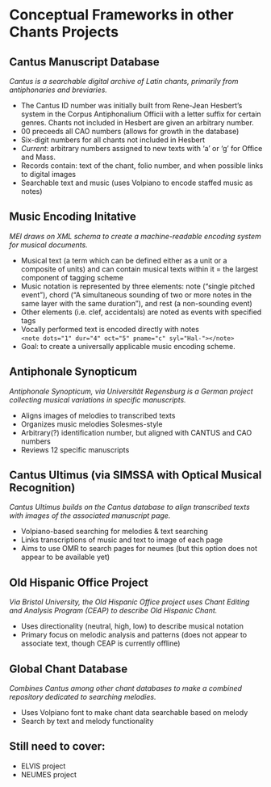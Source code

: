 # Conceptual Frameworks in other Chants Projects

## Cantus Manuscript Database

_Cantus is a searchable digital archive of Latin chants, primarily from antiphonaries and breviaries._
-	The Cantus ID number was initially built from Rene-Jean Hesbert’s system in the Corpus Antiphonalium Officii with a letter suffix for certain genres.  Chants not included in Hesbert are given an arbitrary number.
   - 00 preceeds all CAO numbers (allows for growth in the database)
   - Six-digit numbers for all chants not included in Hesbert
   - *Current*: arbitrary numbers assigned to new texts with ‘a’ or ‘g’ for Office and Mass.
- Records contain: text of the chant, folio number, and when possible links to digital images
- Searchable text and music (uses Volpiano to encode staffed music as notes)

## Music Encoding Initative
_MEI draws on XML schema to create a machine-readable encoding system for musical documents._
- Musical text (a term which can be defined either as a unit or a composite of units) and can contain musical texts within it = the largest component of tagging scheme <music>
- Music notation is represented by three elements: note (“single pitched event”), chord (“A simultaneous sounding of two or more notes in the same layer with the same duration”), and rest (a non-sounding event)
-	Other elements (i.e. clef, accidentals) are noted as events with specified tags
- Vocally performed text is encoded directly with notes <br>
`<note dots="1" dur="4" oct="5" pname="c" syl="Hal-"></note>`
- Goal: to create a universally applicable music encoding scheme.

## Antiphonale Synopticum
_Antiphonale Synopticum, via Universität Regensburg is a German project collecting musical variations in specific manuscripts._
-	Aligns images of melodies to transcribed texts
-	Organizes music melodies Solesmes-style
-	Arbitrary(?) identification number, but aligned with CANTUS and CAO numbers
-	Reviews 12 specific manuscripts

## Cantus Ultimus (via SIMSSA with Optical Musical Recognition)

_Cantus Ultimus builds on the Cantus database to align transcribed texts with images of the associated manuscript page._
-	Volpiano-based searching for melodies & text searching
-	Links transcriptions of music and text to image of each page
-	Aims to use OMR to search pages for neumes (but this option does not appear to be available yet)

## Old Hispanic Office Project

_Via Bristol University, the Old Hispanic Office project uses Chant Editing and Analysis Program (CEAP) to describe Old Hispanic Chant._
-	Uses directionality (neutral, high, low) to describe musical notation
-	Primary focus on melodic analysis and patterns (does not appear to associate text, though CEAP is currently offline)

## Global Chant Database

_Combines Cantus among other chant databases to make a combined repository dedicated to searching melodies._
-	Uses Volpiano font to make chant data searchable based on melody
-	Search by text and melody functionality


## Still need to cover:
- ELVIS project
- NEUMES project
